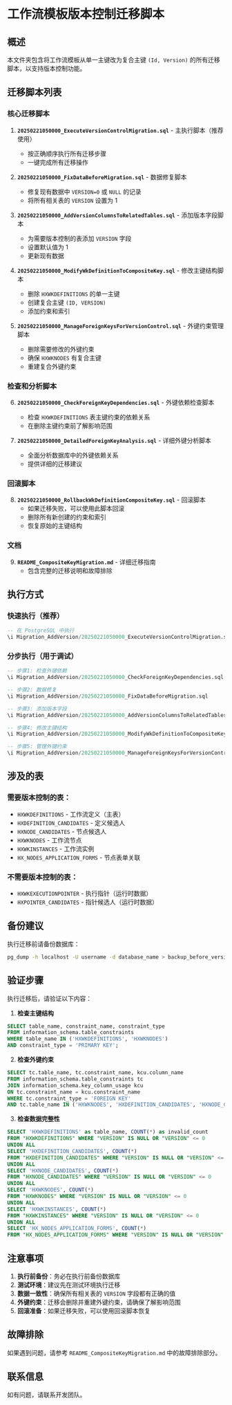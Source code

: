 # 工作流模板版本控制迁移脚本

## 概述

本文件夹包含将工作流模板从单一主键改为复合主键 `(Id, Version)` 的所有迁移脚本，以支持版本控制功能。

## 迁移脚本列表

### 核心迁移脚本

1. **`20250221050000_ExecuteVersionControlMigration.sql`** - 主执行脚本（推荐使用）
   - 按正确顺序执行所有迁移步骤
   - 一键完成所有迁移操作

2. **`20250221050000_FixDataBeforeMigration.sql`** - 数据修复脚本
   - 修复现有数据中 `VERSION=0` 或 `NULL` 的记录
   - 将所有相关表的 `VERSION` 设置为 1

3. **`20250221050000_AddVersionColumnsToRelatedTables.sql`** - 添加版本字段脚本
   - 为需要版本控制的表添加 `VERSION` 字段
   - 设置默认值为 1
   - 更新现有数据

4. **`20250221050000_ModifyWkDefinitionToCompositeKey.sql`** - 修改主键结构脚本
   - 删除 `HXWKDEFINITIONS` 的单一主键
   - 创建复合主键 `(ID, VERSION)`
   - 添加约束和索引

5. **`20250221050000_ManageForeignKeysForVersionControl.sql`** - 外键约束管理脚本
   - 删除需要修改的外键约束
   - 确保 `HXWKNODES` 有复合主键
   - 重建复合外键约束

### 检查和分析脚本

6. **`20250221050000_CheckForeignKeyDependencies.sql`** - 外键依赖检查脚本
   - 检查 `HXWKDEFINITIONS` 表主键约束的依赖关系
   - 在删除主键约束前了解影响范围

7. **`20250221050000_DetailedForeignKeyAnalysis.sql`** - 详细外键分析脚本
   - 全面分析数据库中的外键依赖关系
   - 提供详细的迁移建议

### 回滚脚本

8. **`20250221050000_RollbackWkDefinitionCompositeKey.sql`** - 回滚脚本
   - 如果迁移失败，可以使用此脚本回滚
   - 删除所有新创建的约束和索引
   - 恢复原始的主键结构

### 文档

9. **`README_CompositeKeyMigration.md`** - 详细迁移指南
   - 包含完整的迁移说明和故障排除

## 执行方式

### 快速执行（推荐）
```sql
-- 在 PostgreSQL 中执行
\i Migration_AddVersion/20250221050000_ExecuteVersionControlMigration.sql
```

### 分步执行（用于调试）
```sql
-- 步骤1: 检查外键依赖
\i Migration_AddVersion/20250221050000_CheckForeignKeyDependencies.sql

-- 步骤2: 数据修复
\i Migration_AddVersion/20250221050000_FixDataBeforeMigration.sql

-- 步骤3: 添加版本字段
\i Migration_AddVersion/20250221050000_AddVersionColumnsToRelatedTables.sql

-- 步骤4: 修改主键结构
\i Migration_AddVersion/20250221050000_ModifyWkDefinitionToCompositeKey.sql

-- 步骤5: 管理外键约束
\i Migration_AddVersion/20250221050000_ManageForeignKeysForVersionControl.sql
```

## 涉及的表

### 需要版本控制的表：
- `HXWKDEFINITIONS` - 工作流定义（主表）
- `HXDEFINITION_CANDIDATES` - 定义候选人
- `HXNODE_CANDIDATES` - 节点候选人  
- `HXWKNODES` - 工作流节点
- `HXWKINSTANCES` - 工作流实例
- `HX_NODES_APPLICATION_FORMS` - 节点表单关联

### 不需要版本控制的表：
- `HXWKEXECUTIONPOINTER` - 执行指针（运行时数据）
- `HXPOINTER_CANDIDATES` - 指针候选人（运行时数据）

## 备份建议

执行迁移前请备份数据库：
```bash
pg_dump -h localhost -U username -d database_name > backup_before_version_control.sql
```

## 验证步骤

执行迁移后，请验证以下内容：

1. **检查主键结构**
```sql
SELECT table_name, constraint_name, constraint_type 
FROM information_schema.table_constraints 
WHERE table_name IN ('HXWKDEFINITIONS', 'HXWKNODES') 
AND constraint_type = 'PRIMARY KEY';
```

2. **检查外键约束**
```sql
SELECT tc.table_name, tc.constraint_name, kcu.column_name
FROM information_schema.table_constraints tc
JOIN information_schema.key_column_usage kcu 
ON tc.constraint_name = kcu.constraint_name
WHERE tc.constraint_type = 'FOREIGN KEY'
AND tc.table_name IN ('HXWKNODES', 'HXDEFINITION_CANDIDATES', 'HXNODE_CANDIDATES', 'HX_NODES_APPLICATION_FORMS', 'HXWKINSTANCES');
```

3. **检查数据完整性**
```sql
SELECT 'HXWKDEFINITIONS' as table_name, COUNT(*) as invalid_count
FROM "HXWKDEFINITIONS" WHERE "VERSION" IS NULL OR "VERSION" <= 0
UNION ALL
SELECT 'HXDEFINITION_CANDIDATES', COUNT(*)
FROM "HXDEFINITION_CANDIDATES" WHERE "VERSION" IS NULL OR "VERSION" <= 0
UNION ALL
SELECT 'HXNODE_CANDIDATES', COUNT(*)
FROM "HXNODE_CANDIDATES" WHERE "VERSION" IS NULL OR "VERSION" <= 0
UNION ALL
SELECT 'HXWKNODES', COUNT(*)
FROM "HXWKNODES" WHERE "VERSION" IS NULL OR "VERSION" <= 0
UNION ALL
SELECT 'HXWKINSTANCES', COUNT(*)
FROM "HXWKINSTANCES" WHERE "VERSION" IS NULL OR "VERSION" <= 0
UNION ALL
SELECT 'HX_NODES_APPLICATION_FORMS', COUNT(*)
FROM "HX_NODES_APPLICATION_FORMS" WHERE "VERSION" IS NULL OR "VERSION" <= 0;
```

## 注意事项

1. **执行前备份**：务必在执行前备份数据库
2. **测试环境**：建议先在测试环境执行迁移
3. **数据一致性**：确保所有相关表的 `VERSION` 字段都有正确的值
4. **外键约束**：迁移会删除并重建外键约束，请确保了解影响范围
5. **回滚准备**：如果迁移失败，可以使用回滚脚本恢复

## 故障排除

如果遇到问题，请参考 `README_CompositeKeyMigration.md` 中的故障排除部分。

## 联系信息

如有问题，请联系开发团队。 